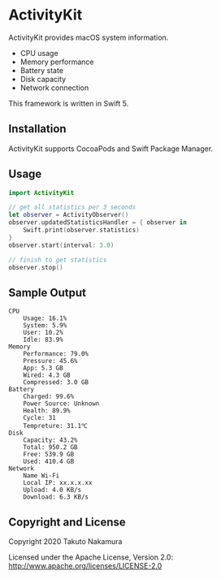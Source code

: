 # ActivityKit

ActivityKit provides macOS system information.

- CPU usage
- Memory performance
- Battery state
- Disk capacity
- Network connection

This framework is written in Swift 5.

## Installation

ActivityKit supports CocoaPods and Swift Package Manager.

## Usage

```swift
import ActivityKit

// get all statistics per 3 seconds
let observer = ActivityObserver()
observer.updatedStatisticsHandler = { observer in
    Swift.print(observer.statistics)
}
observer.start(interval: 3.0)

// finish to get statistics
observer.stop()
```

## Sample Output

```console
CPU
    Usage: 16.1%
    System: 5.9%
    User: 10.2%
    Idle: 83.9%
Memory
    Performance: 79.0%
    Pressure: 45.6%
    App: 5.3 GB
    Wired: 4.3 GB
    Compressed: 3.0 GB
Battery
    Charged: 99.6%
    Power Source: Unknown
    Health: 89.9%
    Cycle: 31
    Tempreture: 31.1℃
Disk
    Capacity: 43.2%
    Total: 950.2 GB
    Free: 539.9 GB
    Used: 410.4 GB
Network
    Name Wi-Fi
    Local IP: xx.x.x.xx
    Upload: 4.0 KB/s
    Download: 6.3 KB/s
```

## Copyright and License

Copyright 2020 Takuto Nakamura

Licensed under the Apache License, Version 2.0: http://www.apache.org/licenses/LICENSE-2.0
